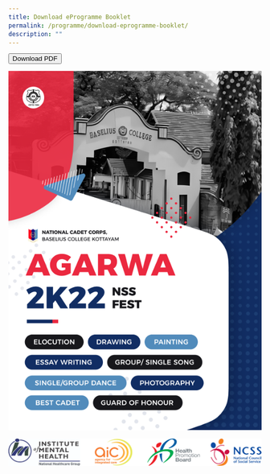 ```yaml
---
title: Download eProgramme Booklet
permalink: /programme/download-eprogramme-booklet/
description: ""
---
```

<a download="" href="/files/SMHC2019%20-%20Sept%202018%20Design%20Update.pdf">
  <button class="my-button">Download PDF</button>
</a>

![](/images/Frame%204.png)

![](/images/Footer.png)